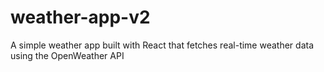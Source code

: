 # weather-app-v2

A simple weather app built with React that fetches real-time weather data using the OpenWeather API
